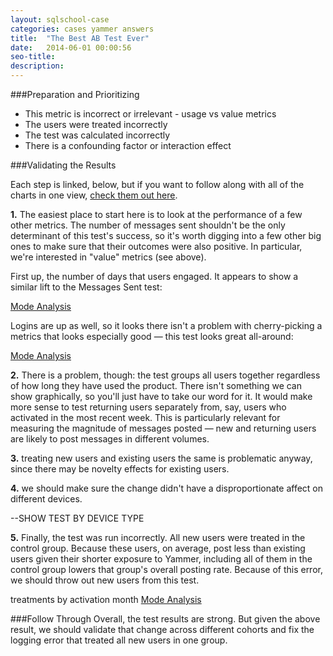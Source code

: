 ```yaml
---
layout: sqlschool-case
categories: cases yammer answers
title:  "The Best AB Test Ever"
date:   2014-06-01 00:00:56
seo-title: 
description: 
---
```


###Preparation and Prioritizing
* This metric is incorrect or irrelevant - usage vs value metrics
* The users were treated incorrectly
* The test was calculated incorrectly
* There is a confounding factor or interaction effect

<div id="solution"></div>
###Validating the Results

Each step is linked, below, but if you want to follow along with all of the charts in one view, [check them out here](https://modeanalytics.com/modeanalytics/lists/665647b40bb0/runs/307f7300be05).

**1.** The easiest place to start here is to look at the performance of a few other metrics. The number of messages sent shouldn't be the only determinant of this test's success, so it's worth digging into a few other big ones to make sure that their outcomes were also positive. In particular, we're interested in "value" metrics (see above).

First up, the number of days that users engaged. It appears to show a similar lift to the Messages Sent test:

<a href="https://modeanalytics.com/benn/reports/9a0426b46f22/runs/efebd36c1884/embed" class="mode-embed">Mode Analysis</a><script src="https://modeanalytics.com/embed/embed.js"></script>

Logins are up as well, so it looks there isn't a problem with cherry-picking a metrics that looks especially good &mdash; this test looks great all-around:

<a href="https://modeanalytics.com/benn/reports/ff3bdfe7f1ef/runs/e3dcd3a14b75/embed" class="mode-embed">Mode Analysis</a><script src="https://modeanalytics.com/embed/embed.js"></script>

**2.** There is a problem, though: the test groups all users together regardless of how long they have used the product. There isn't something we can show graphically, so you'll just have to take our word for it. It would make more sense to test returning users separately from, say, users who activated in the most recent week. This is particularly relevant for measuring the magnitude of messages posted &mdash; new and returning users are likely to post messages in different volumes.

**3.** treating new users and existing users the same is problematic anyway, since there may be novelty effects for existing users.

**4.** we should make sure the change didn't have a disproportionate affect on different devices.

--SHOW TEST BY DEVICE TYPE

**5.** Finally, the test was run incorrectly. All new users were treated in the control group. Because these users, on average, post less than existing users given their shorter exposure to Yammer, including all of them in the control group lowers that group's overall posting rate. Because of this error, we should throw out new users from this test.

treatments by activation month
<a href="https://modeanalytics.com/benn/reports/4a83b254000f/runs/637790980c2e/embed" class="mode-embed">Mode Analysis</a><script src="https://modeanalytics.com/embed/embed.js"></script>

###Follow Through
Overall, the test results are strong. But given the above result, we should validate that change across different cohorts and fix the logging error that treated all new users in one group.
